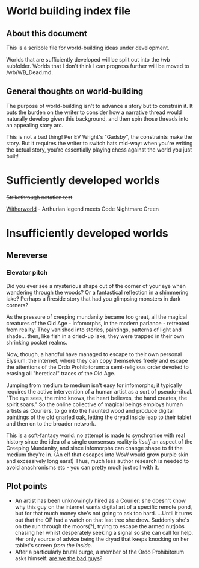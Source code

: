# World building index file

## About this document

This is a scribble file for world-building ideas under development.

Worlds that are sufficiently developed will be split out into the /wb subfolder.  Worlds that I don't think I can progress further will be moved to /wb/WB_Dead.md.

## General thoughts on world-building

The purpose of world-building isn't to advance a story but to constrain it.  It puts the burden on the writer to consider how a narrative thread would naturally develop given this background, and then spin those threads into an appealing story arc.

This is not a bad thing!  Per EV Wright's "Gadsby", the constraints make the story.  But it requires the writer to switch hats mid-way: when you're writing the actual story, you're essentially playing chess against the world you just built!

# Sufficiently developed worlds

~~Strikethrough notation test~~

[Witherworld](/wb/Witherworld.md) - Arthurian legend meets Code Nightmare Green

# Insufficiently developed worlds

## Mereverse

### Elevator pitch

Did you ever see a mysterious shape out of the corner of your eye when wandering through the woods?  Or a fantastical reflection in a shimmering lake?  Perhaps a fireside story that had you glimpsing monsters in dark corners?

As the pressure of creeping mundanity became too great, all the magical creatures of the Old Age - infomorphs, in the modern parlance - retreated from reality.  They vanished into stories, paintings, patterns of light and shade... then, like fish in a dried-up lake, they were trapped in their own shrinking pocket realms.

Now, though, a handful have managed to escape to their own personal Elysium: the internet, where they can copy themselves freely and escape the attentions of the Ordo Prohibitorum: a semi-religious order devoted to erasing all "heretical" traces of the Old Age.

Jumping from medium to medium isn't easy for infomorphs; it typically requires the active intervention of a human artist as a sort of pseudo-ritual.  "The eye sees, the mind knows, the heart believes, the hand creates, the spirit soars."  So the online collective of magical beings employs human artists as Couriers, to go into the haunted wood and produce digital paintings of the old gnarled oak, letting the dryad inside leap to their tablet and then on to the broader network.

This is a soft-fantasy world: no attempt is made to synchronise with real history since the idea of a single consensus reality is *itself* an aspect of the Creeping Mundanity, and since infomorphs can change shape to fit the medium they're in.  (An elf that escapes into WoW would grow purple skin and excessively long ears!)  Thus, much less author research is needed to avoid anachronisms etc - you can pretty much just roll with it.

## Plot points

- An artist has been unknowingly hired as a Courier: she doesn't know why this guy on the internet wants digital art of a specific remote pond, but for that much money she's not going to ask too hard.  ...Until it turns out that the OP had a watch on that last tree she drew.  Suddenly she's on the run through the moors(?), trying to escape the armed nutjobs chasing her whilst desperately seeking a signal so she can call for help.  Her only source of advice being the dryad that keeps knocking on her tablet's screen *from the inside*.
- After a particularly brutal purge, a member of the Ordo Prohibitorum asks himself: [are we the bad guys](https://www.youtube.com/watch?v=hn1VxaMEjRU)?